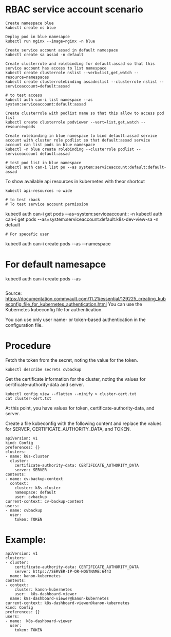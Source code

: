# RBAC service account scenario

```
Create namespace blue
kubectl create ns blue

Deploy pod in blue namesapce
kubectl run nginx --image=nginx -n blue

Create service account assad in default namespace
kubectl create sa assad -n default

Create clusterrole and rolebinding for default:assad so that this service account has access to list namespace
kubectl create clusterrole nslist --verb=list,get,watch --resource=namespaces
kubectl create clusterrolebinding assadnslist --clusterrole nslist --serviceaccount=default:assad

# to test access
kubectl auth can-i list namespace --as system:serviceaccount:default:assad

Create clusterrole with podlist name so that this allow to access pod list
kubectl create clusterrole podviewer --vert=list,get,watch --resource=pods

Create rolebinding in blue namespace to bind default:assad service account with cluster role podlist so that default:assad service account can list pods in blue namespace
kubectl -n blue create rolebinding --clusterrole podlist --serviceaccount default:assad

# test pod list in blue namespace
kubectl auth can-i list po --as system:serviceaccount:default:default-assad

```

To show available api resources in kubernetes with theor shortcut
```
kubectl api-resources -o wide

# to test rback
# To test service account permission
```
kubectl auth can-i get pods --as=system:serviceaccount:<namespace>:<service account name> -n <namespace>
kubectl auth can-i get pods --as=system:serviceaccount:default:k8s-dev-view-sa -n default
```
# For specefic user
```
kubectl auth can-i create pods --as <user name> --namespace <namespace name>

# For default namesapce
kubectl auth can-i create pods --as <user name>

```
```
Source: https://documentation.commvault.com/11.21/essential/129225_creating_kubeconfig_file_for_kubernetes_authentication.html
You can use the Kubernetes kubeconfig file for authentication.

You can use only user name- or token-based authentication in the configuration file.

# Procedure
Fetch the token from the secret, noting the value for the token.
```
kubectl describe secrets cvbackup
```
Get the certificate information for the cluster, noting the values for certificate-authority-data and server.
```
kubectl config view --flatten --minify > cluster-cert.txt
cat cluster-cert.txt
```
At this point, you have values for token, certificate-authority-data, and server.

Create a file kubeconfig with the following content and replace the values for SERVER, CERTIFICATE_AUTHORITY_DATA, and TOKEN.
```
apiVersion: v1
kind: Config
preferences: {}
clusters:
- name: k8s-cluster
  cluster:
    certificate-authority-data: CERTIFICATE_AUTHORITY_DATA
    server: SERVER
contexts:
- name: cv-backup-context
  context:
    cluster: k8s-cluster
    namespace: default
    user: cvbackup
current-context: cv-backup-context
users:
- name: cvbackup
  user:
    token: TOKEN
```    

# Example:
```
apiVersion: v1
clusters:
- cluster:
    certificate-authority-data: CERTIFICATE_AUTHORITY_DATA
    server: https://SERVER-IP-OR-HOSTNAME:6443
  name: kanon-kubernetes
contexts:
- context:
    cluster: kanon-kubernetes
    user:  k8s-dashboard-viewer
  name: k8s-dashboard-viewer@kanon-kubernetes
current-context: k8s-dashboard-viewer@kanon-kubernetes
kind: Config
preferences: {}
users:
- name:  k8s-dashboard-viewer
  user:
    token: TOKEN
```
